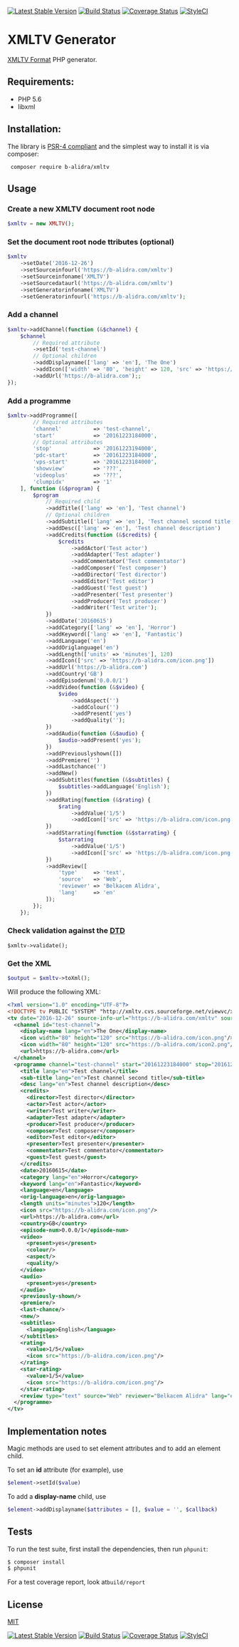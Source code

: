 
[![Latest Stable Version](https://poser.pugx.org/b-alidra/xmltv/v/stable)](https://packagist.org/packages/b-alidra/xmltv)
[![Build Status](https://travis-ci.org/b-alidra/XMLTV-Generator.svg?branch=master)](https://travis-ci.org/b-alidra/XMLTV-Generator)
[![Coverage Status](https://coveralls.io/repos/github/b-alidra/XMLTV-Generator/badge.svg?branch=master)](https://coveralls.io/github/b-alidra/XMLTV-Generator?branch=master)
[![StyleCI](https://styleci.io/repos/77653136/shield?branch=master)](https://styleci.io/repos/77653136)

# XMLTV Generator

[XMLTV Format](http://xmltv.cvs.sourceforge.net/viewvc/xmltv/xmltv/xmltv.dtd) PHP generator.

## Requirements:

- PHP 5.6
- libxml

## Installation:

The library is [PSR-4 compliant](http://www.php-fig.org/psr/psr-4)
and the simplest way to install it is via composer:

     composer require b-alidra/xmltv


## Usage

### Create a new XMLTV document root node

```php
$xmltv = new XMLTV();
```

### Set the document root node ttributes (optional)

```php
$xmltv
    ->setDate('2016-12-26')
    ->setSourceinfourl('https://b-alidra.com/xmltv')
    ->setSourceinfoname('XMLTV')
    ->setSourcedataurl('https://b-alidra.com/xmltv')
    ->setGeneratorinfoname('XMLTV')
    ->setGeneratorinfourl('https://b-alidra.com/xmltv');
```

### Add a channel

```php
$xmltv->addChannel(function (&$channel) {
    $channel
        // Required attribute
        ->setId('test-channel')
        // Optional children
        ->addDisplayname(['lang' => 'en'], 'The One')
        ->addIcon(['width' => '80', 'height' => 120, 'src' => 'https://b-alidra.com/icon.png'])
        ->addUrl('https://b-alidra.com');;
});
```

### Add a programme

```php
$xmltv->addProgramme([
        // Required attributes
        'channel'          => 'test-channel',
        'start'            => '20161223184000',
        // Optional attributes
        'stop'             => '20161223194000',
        'pdc-start'        => '20161223184000',
        'vps-start'        => '20161223184000',
        'showview'         => '???',
        'videoplus'        => '???',
        'clumpidx'         => '1'
    ], function (&$program) {
        $program
            // Required child
            ->addTitle(['lang' => 'en'], 'Test channel')
            // Optional children
            ->addSubtitle(['lang' => 'en'], 'Test channel second title')
            ->addDesc(['lang' => 'en'], 'Test channel description')
            ->addCredits(function (&$credits) {
                $credits
                    ->addActor('Test actor')
                    ->addAdapter('Test adapter')
                    ->addCommentator('Test commentator')
                    ->addComposer('Test composer')
                    ->addDirector('Test director')
                    ->addEditor('Test editor')
                    ->addGuest('Test guest')
                    ->addPresenter('Test presenter')
                    ->addProducer('Test producer')
                    ->addWriter('Test writer');
            })
            ->addDate('20160615')
            ->addCategory(['lang' => 'en'], 'Horror')
            ->addKeyword(['lang' => 'en'], 'Fantastic')
            ->addLanguage('en')
            ->addOriglanguage('en')
            ->addLength(['units' => 'minutes'], 120)
            ->addIcon(['src' => 'https://b-alidra.com/icon.png'])
            ->addUrl('https://b-alidra.com')
            ->addCountry('GB')
            ->addEpisodenum('0.0.0/1')
            ->addVideo(function (&$video) {
                $video
                    ->addAspect('')
                    ->addColour('')
                    ->addPresent('yes')
                    ->addQuality('');
            })
            ->addAudio(function (&$audio) {
                $audio->addPresent('yes');
            })
            ->addPreviouslyshown([])
            ->addPremiere('')
            ->addLastchance('')
            ->addNew()
            ->addSubtitles(function (&$subtitles) {
                $subtitles->addLanguage('English');
            })
            ->addRating(function (&$rating) {
                $rating
                    ->addValue('1/5')
                    ->addIcon(['src' => 'https://b-alidra.com/icon.png']);
            })
            ->addStarrating(function (&$starrating) {
                $starrating
                    ->addValue('1/5')
                    ->addIcon(['src' => 'https://b-alidra.com/icon.png']);
            })
            ->addReview([
                'type'     => 'text',
                'source'   => 'Web',
                'reviewer' => 'Belkacem Alidra',
                'lang'     => 'en'
            ]);
        });
    });
```

### Check validation against the [DTD](http://xmltv.cvs.sourceforge.net/viewvc/xmltv/xmltv/xmltv.dtd)

```
$xmltv->validate();
```

### Get the XML

```php
$output = $xmltv->toXml();
```

Will produce the following XML:
```xml
<?xml version="1.0" encoding="UTF-8"?>
<!DOCTYPE tv PUBLIC "SYSTEM" "http://xmltv.cvs.sourceforge.net/viewvc/xmltv/xmltv/xmltv.dtd">
<tv date="2016-12-26" source-info-url="https://b-alidra.com/xmltv" source-info-name="XMLTV" source-data-url="https://b-alidra.com/xmltv" generator-info-name="XMLTV" generator-info-url="https://b-alidra.com/xmltv">
  <channel id="test-channel">
    <display-name lang="en">The One</display-name>
    <icon width="80" height="120" src="https://b-alidra.com/icon.png"/>
    <icon width="80" height="120" src="https://b-alidra.com/icon2.png"/>
    <url>https://b-alidra.com</url>
  </channel>
  <programme channel="test-channel" start="20161223184000" stop="20161223194000" pdc-start="20161223184000" vps-start="20161223184000" showview="???" videoplus="???" clumpidx="1">
    <title lang="en">Test channel</title>
    <sub-title lang="en">Test channel second title</sub-title>
    <desc lang="en">Test channel description</desc>
    <credits>
      <director>Test director</director>
      <actor>Test actor</actor>
      <writer>Test writer</writer>
      <adapter>Test adapter</adapter>
      <producer>Test producer</producer>
      <composer>Test composer</composer>
      <editor>Test editor</editor>
      <presenter>Test presenter</presenter>
      <commentator>Test commentator</commentator>
      <guest>Test guest</guest>
    </credits>
    <date>20160615</date>
    <category lang="en">Horror</category>
    <keyword lang="en">Fantastic</keyword>
    <language>en</language>
    <orig-language>en</orig-language>
    <length units="minutes">120</length>
    <icon src="https://b-alidra.com/icon.png"/>
    <url>https://b-alidra.com</url>
    <country>GB</country>
    <episode-num>0.0.0/1</episode-num>
    <video>
      <present>yes</present>
      <colour/>
      <aspect/>
      <quality/>
    </video>
    <audio>
      <present>yes</present>
    </audio>
    <previously-shown/>
    <premiere/>
    <last-chance/>
    <new/>
    <subtitles>
      <language>English</language>
    </subtitles>
    <rating>
      <value>1/5</value>
      <icon src="https://b-alidra.com/icon.png"/>
    </rating>
    <star-rating>
      <value>1/5</value>
      <icon src="https://b-alidra.com/icon.png"/>
    </star-rating>
    <review type="text" source="Web" reviewer="Belkacem Alidra" lang="en"/>
  </programme>
</tv>
```

## Implementation notes

Magic methods are used to set element attributes and to add an element child.

To set an **id** attribute (for example), use

```php
$element->setId($value)
```

To add a **display-name** child, use

```php
$element->addDisplayname($attributes = [], $value = '', $callback)
```

## Tests

To run the test suite, first install the dependencies, then run `phpunit`:

```sh
$ composer install
$ phpunit
```

For a test coverage report, look at`build/report`

## License

[MIT](LICENSE)

[![Latest Stable Version](https://poser.pugx.org/b-alidra/xmltv/v/stable)](https://packagist.org/packages/b-alidra/xmltv)
[![Build Status](https://travis-ci.org/b-alidra/XMLTV-Generator.svg?branch=master)](https://travis-ci.org/b-alidra/XMLTV-Generator)
[![Coverage Status](https://coveralls.io/repos/github/b-alidra/XMLTV-Generator/badge.svg?branch=master)](https://coveralls.io/github/b-alidra/XMLTV-Generator?branch=master)
[![StyleCI](https://styleci.io/repos/77653136/shield?branch=master)](https://styleci.io/repos/77653136)

